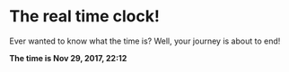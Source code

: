 # The real time clock!

Ever wanted to know what the time is? Well, your journey is about to end!

**The time is Nov 29, 2017, 22:12**